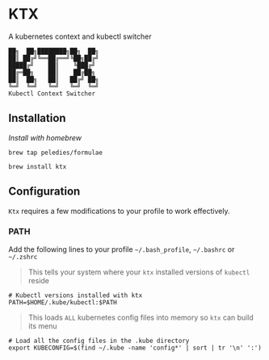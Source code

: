 # KTX
A kubernetes context and kubectl switcher

```
██╗  ██╗████████╗██╗  ██╗
██║ ██╔╝╚══██╔══╝╚██╗██╔╝
█████╔╝    ██║    ╚███╔╝
██╔═██╗    ██║    ██╔██╗
██║  ██╗   ██║   ██╔╝ ██╗
╚═╝  ╚═╝   ╚═╝   ╚═╝  ╚═╝
Kubectl Context Switcher
```

## Installation
*Install with homebrew*

```
brew tap peledies/formulae

brew install ktx
```

## Configuration
`Ktx` requires a few modifications to your profile to work effectively.

### PATH
Add the following lines to your profile `~/.bash_profile`, `~/.bashrc` or `~/.zshrc`
> This tells your system where your `ktx` installed versions of `kubectl` reside
```
# Kubectl versions installed with ktx
PATH=$HOME/.kube/kubectl:$PATH
```

> This loads `ALL` kubernetes config files into memory so `ktx` can build its menu
```
# Load all the config files in the .kube directory
export KUBECONFIG=$(find ~/.kube -name 'config*' | sort | tr '\n' ':')
```